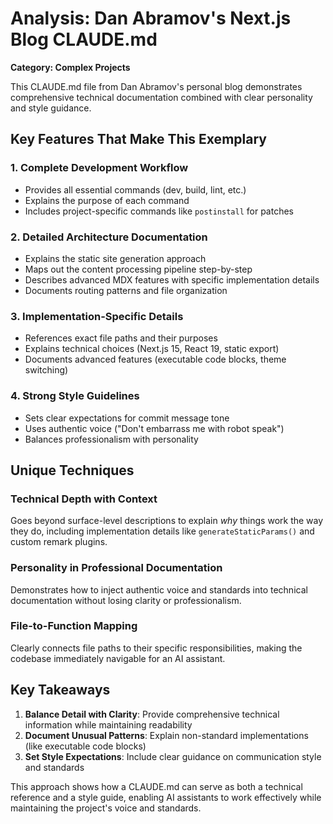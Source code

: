 # Analysis: Dan Abramov's Next.js Blog CLAUDE.md

**Category: Complex Projects**

This CLAUDE.md file from Dan Abramov's personal blog demonstrates comprehensive technical documentation combined with clear personality and style guidance.

## Key Features That Make This Exemplary

### 1. **Complete Development Workflow**
- Provides all essential commands (dev, build, lint, etc.)
- Explains the purpose of each command
- Includes project-specific commands like `postinstall` for patches

### 2. **Detailed Architecture Documentation**
- Explains the static site generation approach
- Maps out the content processing pipeline step-by-step
- Describes advanced MDX features with specific implementation details
- Documents routing patterns and file organization

### 3. **Implementation-Specific Details**
- References exact file paths and their purposes
- Explains technical choices (Next.js 15, React 19, static export)
- Documents advanced features (executable code blocks, theme switching)

### 4. **Strong Style Guidelines**
- Sets clear expectations for commit message tone
- Uses authentic voice ("Don't embarrass me with robot speak")
- Balances professionalism with personality

## Unique Techniques

### **Technical Depth with Context**
Goes beyond surface-level descriptions to explain *why* things work the way they do, including implementation details like `generateStaticParams()` and custom remark plugins.

### **Personality in Professional Documentation**
Demonstrates how to inject authentic voice and standards into technical documentation without losing clarity or professionalism.

### **File-to-Function Mapping**
Clearly connects file paths to their specific responsibilities, making the codebase immediately navigable for an AI assistant.

## Key Takeaways

1. **Balance Detail with Clarity**: Provide comprehensive technical information while maintaining readability
2. **Document Unusual Patterns**: Explain non-standard implementations (like executable code blocks)
3. **Set Style Expectations**: Include clear guidance on communication style and standards

This approach shows how a CLAUDE.md can serve as both a technical reference and a style guide, enabling AI assistants to work effectively while maintaining the project's voice and standards.